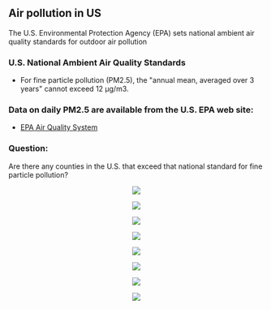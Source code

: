 ## Air pollution in US

The U.S. Environmental Protection Agency (EPA) sets national ambient air quality standards for
outdoor air pollution

### U.S. National Ambient Air Quality Standards
+ For fine particle pollution (PM2.5), the "annual mean, averaged over 3 years" cannot exceed 12 μg/m3.

### Data on daily PM2.5 are available from the U.S. EPA web site:
- [EPA Air Quality System](www.epa.gov/ttn/airs/airsaqs/detaildata/downloadaqsdata.htm)

### Question: 
Are there any counties in the U.S. that exceed that national standard for fine particle
pollution?

<p align="center" width="100%">
  <img src="https://github.com/rcflorestal/Data-Science-Specialization/blob/main/Exploratory-Data-Analysis/Exploratory-Graphs/output/boxPlot1.png">
</p>

<p align="center" width="50%">
  <img src="https://github.com/rcflorestal/Data-Science-Specialization/blob/main/Exploratory-Data-Analysis/Exploratory-Graphs/output/boxPlot2.png">
</p>

<p align="center" width="100%">
  <img src="https://github.com/rcflorestal/Data-Science-Specialization/blob/main/Exploratory-Data-Analysis/Exploratory-Graphs/output/hist1.png">
</p>

<p align="center" width="100%">
  <img src="https://github.com/rcflorestal/Data-Science-Specialization/blob/main/Exploratory-Data-Analysis/Exploratory-Graphs/output/hist2.png">
</p>

<p align="center" width="100%">
  <img src="https://github.com/rcflorestal/Data-Science-Specialization/blob/main/Exploratory-Data-Analysis/Exploratory-Graphs/output/hist3.png">
</p>


<p align="center" width="100%">
  <img src="https://github.com/rcflorestal/Data-Science-Specialization/blob/main/Exploratory-Data-Analysis/Exploratory-Graphs/output/scartterPlot1.png">
</p>

<p align="center" width="100%">
  <img src="https://github.com/rcflorestal/Data-Science-Specialization/blob/main/Exploratory-Data-Analysis/Exploratory-Graphs/output/scartterPlot2.png">
</p>

<p align="center" width="100%">
  <img src="https://github.com/rcflorestal/Data-Science-Specialization/blob/main/Exploratory-Data-Analysis/Exploratory-Graphs/output/scartterPlot3.png">
</p>
